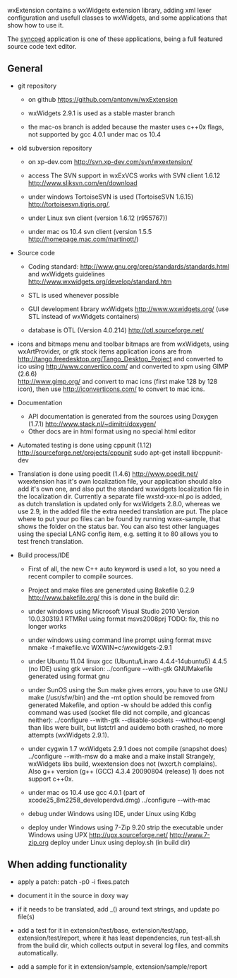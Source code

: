 wxExtension contains a wxWidgets extension library, adding xml lexer 
configuration and usefull classes to wxWidgets, 
and some applications that show how to use it.

The <a href="http://antonvw.github.com/syncped/">syncped</a> application is 
one of these applications, being a full featured source code text editor. 

## General

- git repository 
  - on github https://github.com/antonvw/wxExtension  
  
  - wxWidgets 2.9.1 is used as a stable master branch
  - the mac-os branch is added because the master uses c++0x flags, not supported
    by gcc 4.0.1 under mac os 10.4

- old subversion repository 
  - on xp-dev.com http://svn.xp-dev.com/svn/wxextension/
  
  - access 
  The SVN support in wxExVCS works with SVN client 1.6.12
  http://www.sliksvn.com/en/download
  - under windows TortoiseSVN is used (TortoiseSVN 1.6.15)
  http://tortoisesvn.tigris.org/,
  - under Linux svn client (version 1.6.12 (r955767))
  - under mac os 10.4 svn client (version 1.5.5 http://homepage.mac.com/martinott/)
    
- Source code      
  - Coding standard:
  http://www.gnu.org/prep/standards/standards.html
  and wxWidgets guidelines
  http://www.wxwidgets.org/develop/standard.htm

  - STL is used whenever possible 
  
  - GUI development library wxWidgets 
  http://www.wxwidgets.org/ (use STL instead of wxWidgets containers)

  - database is OTL (Version 4.0.214)
  http://otl.sourceforge.net/

- icons and bitmaps
  menu and toolbar bitmaps are from wxWidgets, using wxArtProvider, 
  or gtk stock items
  application icons are from
  http://tango.freedesktop.org/Tango_Desktop_Project
  and converted to ico using
  http://www.convertico.com/
  and converted to xpm using GIMP (2.6.6)    
  http://www.gimp.org/
  and convert to mac icns (first make 128 by 128 icon),
  then use http://iconverticons.com/ to convert to mac icns.

- Documentation
  - API documentation is generated from the sources using Doxygen (1.7.1)
  http://www.stack.nl/~dimitri/doxygen/
  - Other docs are in html format using no special html editor

- Automated testing is done using cppunit (1.12)
  http://sourceforge.net/projects/cppunit
    sudo apt-get install libcppunit-dev
     
- Translation is done using poedit (1.4.6)
  http://www.poedit.net/
  wxextension has it's own localization file, your application should
  also add it's own one, and also put the standard wxwidgets localization file
  in the localization dir. 
  Currently a separate file wxstd-xxx-nl.po is added, as dutch translation
  is updated only for wxWidgets 2.8.0, whereas we use 2.9, in the added file
  the extra needed translation are put. 
  The place where to put your po files can be found by running wxex-sample,
  that shows the folder on the status bar. 
  You can also test other languages using the special LANG config item,
  e.g. setting it to 80 allows you to test french translation.

- Build process/IDE
  - First of all, the new C++ auto keyword is used a lot, so
  you need a recent compiler to compile sources.

  - Project and make files are generated using Bakefile 0.2.9
  http://www.bakefile.org/
  this is done in the build dir:
    
  - under windows using Microsoft Visual Studio 2010
  Version 10.0.30319.1 RTMRel
  using format msvs2008prj
  TODO: fix, this no longer works
    
  - under windows using command line prompt
  using format msvc
      nmake -f makefile.vc WXWIN=c:\wxwidgets-2.9.1
    
  - under Ubuntu 11.04 linux gcc (Ubuntu/Linaro 4.4.4-14ubuntu5) 4.4.5
  (no IDE)
  using gtk version:
      ../configure --with-gtk
  GNUMakefile generated using format gnu

  - under SunOS using the Sun make gives errors,
  you have to use GNU make (/usr/sfw/bin)
  and the -mt option should be removed from generated Makefile, and
  option -w should be added
  this config command was used (socket file did not compile, and
  glcancas neither):
      ../configure --with-gtk --disable-sockets --without-opengl
  than libs were built, but listctrl and auidemo both crashed, no
  more attempts (wxWidgets 2.9.1).

  - under cygwin 1.7 wxWidgets 2.9.1 does not compile (snapshot does)
      ../configure --with-msw
  do a make and a make install
  Strangely, wxWidgets libs build, wxextension does not (wxcrt.h complains).
  Also g++ version (g++ (GCC) 4.3.4 20090804 (release) 1) does not support c++0x.
    
  - under mac os 10.4 use gcc 4.0.1 (part of xcode25_8m2258_developerdvd.dmg)
    ../configure --with-mac

  - debug under Windows using IDE, under Linux using Kdbg

  - deploy under Windows using 7-Zip 9.20
  strip the executable under Windows using UPX
  http://upx.sourceforge.net/
  http://www.7-zip.org
  deploy under Linux using deploy.sh (in build dir)


## When adding functionality

- apply a patch:
    patch -p0 -i fixes.patch

- document it in the source in doxy way

- if it needs to be translated, add _() around text strings, 
  and update po file(s)

- add a test for it in 
    extension/test/base, 
    extension/test/app,
    extension/test/report, where it has least dependencies,
  run test-all.sh from the build dir, which collects output in several log files, 
  and commits automatically.

- add a sample for it in
    extension/sample, 
    extension/sample/report

